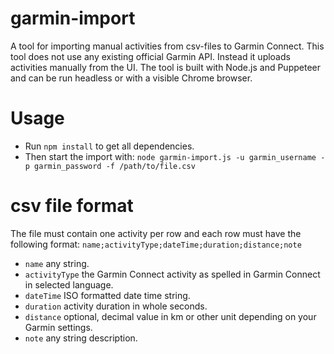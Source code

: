 # garmin-import
A tool for importing manual activities from csv-files to Garmin Connect.
This tool does not use any existing official Garmin API. Instead it uploads activities manually from the UI.
The tool is built with Node.js and Puppeteer and can be run headless or with a visible Chrome browser.

# Usage
* Run `npm install` to get all dependencies.
* Then start the import with: `node garmin-import.js -u garmin_username -p garmin_password -f /path/to/file.csv`

# csv file format
The file must contain one activity per row and each row must have the following format:
`name;activityType;dateTime;duration;distance;note`

* `name` any string.
* `activityType` the Garmin Connect activity as spelled in Garmin Connect in selected language.
* `dateTime` ISO formatted date time string.
* `duration` activity duration in whole seconds.
* `distance` optional, decimal value in km or other unit depending on your Garmin settings.
* `note` any string description.
